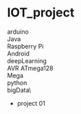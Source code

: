 # IOT_project

arduino\
Java\
Raspberry Pi\
Android\
deepLearning\
AVR ATmega128\
Mega\
python\
bigData\


+ project 01

